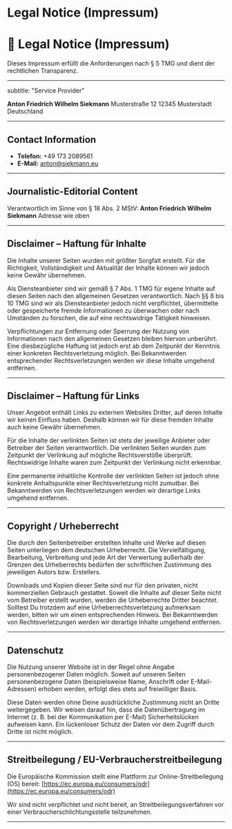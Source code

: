 # Legal Notice (Impressum)


# 📑 Legal Notice (Impressum)

Dieses Impressum erfüllt die Anforderungen nach § 5 TMG und dient der rechtlichen Transparenz.

---

subtitle: "Service Provider"

**Anton Friedrich Wilhelm Siekmann**
Musterstraße 12
12345 Musterstadt
Deutschland

---

## Contact Information

- **Telefon:** +49 173 2089561
- **E-Mail:** [anton@siekmann.eu](mailto:anton@siekmann.eu)

---

## Journalistic-Editorial Content

Verantwortlich im Sinne von § 18 Abs. 2 MStV:
**Anton Friedrich Wilhelm Siekmann**
Adresse wie oben

---

## Disclaimer – Haftung für Inhalte

Die Inhalte unserer Seiten wurden mit größter Sorgfalt erstellt. Für die Richtigkeit, Vollständigkeit und Aktualität der Inhalte können wir jedoch keine Gewähr übernehmen.

Als Diensteanbieter sind wir gemäß § 7 Abs. 1 TMG für eigene Inhalte auf diesen Seiten nach den allgemeinen Gesetzen verantwortlich.
Nach §§ 8 bis 10 TMG sind wir als Diensteanbieter jedoch nicht verpflichtet, übermittelte oder gespeicherte fremde Informationen zu überwachen oder nach Umständen zu forschen, die auf eine rechtswidrige Tätigkeit hinweisen.

Verpflichtungen zur Entfernung oder Sperrung der Nutzung von Informationen nach den allgemeinen Gesetzen bleiben hiervon unberührt. Eine diesbezügliche Haftung ist jedoch erst ab dem Zeitpunkt der Kenntnis einer konkreten Rechtsverletzung möglich. Bei Bekanntwerden entsprechender Rechtsverletzungen werden wir diese Inhalte umgehend entfernen.

---

## Disclaimer – Haftung für Links

Unser Angebot enthält Links zu externen Websites Dritter, auf deren Inhalte wir keinen Einfluss haben.
Deshalb können wir für diese fremden Inhalte auch keine Gewähr übernehmen.

Für die Inhalte der verlinkten Seiten ist stets der jeweilige Anbieter oder Betreiber der Seiten verantwortlich.
Die verlinkten Seiten wurden zum Zeitpunkt der Verlinkung auf mögliche Rechtsverstöße überprüft. Rechtswidrige Inhalte waren zum Zeitpunkt der Verlinkung nicht erkennbar.

Eine permanente inhaltliche Kontrolle der verlinkten Seiten ist jedoch ohne konkrete Anhaltspunkte einer Rechtsverletzung nicht zumutbar.
Bei Bekanntwerden von Rechtsverletzungen werden wir derartige Links umgehend entfernen.

---

## Copyright / Urheberrecht

Die durch den Seitenbetreiber erstellten Inhalte und Werke auf diesen Seiten unterliegen dem deutschen Urheberrecht.
Die Vervielfältigung, Bearbeitung, Verbreitung und jede Art der Verwertung außerhalb der Grenzen des Urheberrechts bedürfen der schriftlichen Zustimmung des jeweiligen Autors bzw. Erstellers.

Downloads und Kopien dieser Seite sind nur für den privaten, nicht kommerziellen Gebrauch gestattet.
Soweit die Inhalte auf dieser Seite nicht vom Betreiber erstellt wurden, werden die Urheberrechte Dritter beachtet.
Solltest Du trotzdem auf eine Urheberrechtsverletzung aufmerksam werden, bitten wir um einen entsprechenden Hinweis. Bei Bekanntwerden von Rechtsverletzungen werden wir derartige Inhalte umgehend entfernen.

---

## Datenschutz

Die Nutzung unserer Website ist in der Regel ohne Angabe personenbezogener Daten möglich.
Soweit auf unseren Seiten personenbezogene Daten (beispielsweise Name, Anschrift oder E-Mail-Adressen) erhoben werden, erfolgt dies stets auf freiwilliger Basis.

Diese Daten werden ohne Deine ausdrückliche Zustimmung nicht an Dritte weitergegeben.
Wir weisen darauf hin, dass die Datenübertragung im Internet (z. B. bei der Kommunikation per E-Mail) Sicherheitslücken aufweisen kann.
Ein lückenloser Schutz der Daten vor dem Zugriff durch Dritte ist nicht möglich.

---

## Streitbeilegung / EU-Verbraucherstreitbeilegung

Die Europäische Kommission stellt eine Plattform zur Online-Streitbeilegung (OS) bereit:
[https://ec.europa.eu/consumers/odr](https://ec.europa.eu/consumers/odr)

Wir sind nicht verpflichtet und nicht bereit, an Streitbeilegungsverfahren vor einer Verbraucherschlichtungsstelle teilzunehmen.

---

